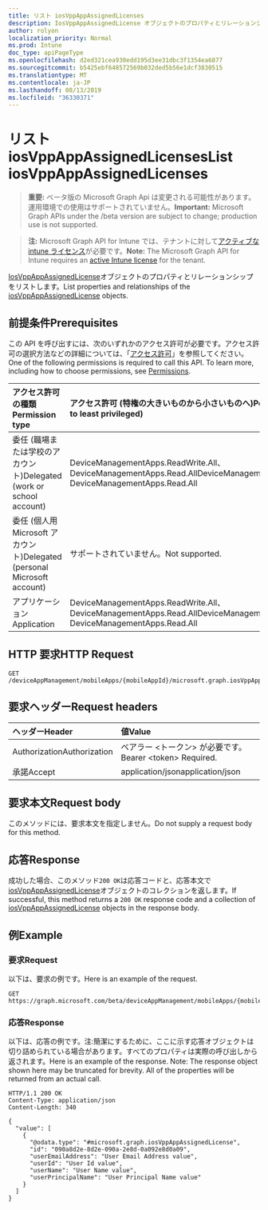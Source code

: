 ```yaml
---
title: リスト iosVppAppAssignedLicenses
description: IosVppAppAssignedLicense オブジェクトのプロパティとリレーションシップをリストします。
author: rolyon
localization_priority: Normal
ms.prod: Intune
doc_type: apiPageType
ms.openlocfilehash: d2ed321cea930edd195d3ee31dbc3f1354ea6877
ms.sourcegitcommit: b5425ebf648572569b032ded5b56e1dcf3830515
ms.translationtype: MT
ms.contentlocale: ja-JP
ms.lasthandoff: 08/13/2019
ms.locfileid: "36330371"
---
```

# <a name="list-iosvppappassignedlicenses"></a><span data-ttu-id="3b751-103">リスト iosVppAppAssignedLicenses</span><span class="sxs-lookup"><span data-stu-id="3b751-103">List iosVppAppAssignedLicenses</span></span>

> <span data-ttu-id="3b751-104">**重要:** ベータ版の Microsoft Graph Api は変更される可能性があります。運用環境での使用はサポートされていません。</span><span class="sxs-lookup"><span data-stu-id="3b751-104">**Important:** Microsoft Graph APIs under the /beta version are subject to change; production use is not supported.</span></span>

> <span data-ttu-id="3b751-105">**注:** Microsoft Graph API for Intune では、テナントに対して[アクティブな intune ライセンス](https://go.microsoft.com/fwlink/?linkid=839381)が必要です。</span><span class="sxs-lookup"><span data-stu-id="3b751-105">**Note:** The Microsoft Graph API for Intune requires an [active Intune license](https://go.microsoft.com/fwlink/?linkid=839381) for the tenant.</span></span>

<span data-ttu-id="3b751-106">[IosVppAppAssignedLicense](../resources/intune-apps-iosvppappassignedlicense.md)オブジェクトのプロパティとリレーションシップをリストします。</span><span class="sxs-lookup"><span data-stu-id="3b751-106">List properties and relationships of the [iosVppAppAssignedLicense](../resources/intune-apps-iosvppappassignedlicense.md) objects.</span></span>

## <a name="prerequisites"></a><span data-ttu-id="3b751-107">前提条件</span><span class="sxs-lookup"><span data-stu-id="3b751-107">Prerequisites</span></span>
<span data-ttu-id="3b751-p101">この API を呼び出すには、次のいずれかのアクセス許可が必要です。アクセス許可の選択方法などの詳細については、「[アクセス許可](/graph/permissions-reference)」を参照してください。</span><span class="sxs-lookup"><span data-stu-id="3b751-p101">One of the following permissions is required to call this API. To learn more, including how to choose permissions, see [Permissions](/graph/permissions-reference).</span></span>

|<span data-ttu-id="3b751-110">アクセス許可の種類</span><span class="sxs-lookup"><span data-stu-id="3b751-110">Permission type</span></span>|<span data-ttu-id="3b751-111">アクセス許可 (特権の大きいものから小さいものへ)</span><span class="sxs-lookup"><span data-stu-id="3b751-111">Permissions (from most to least privileged)</span></span>|
|:---|:---|
|<span data-ttu-id="3b751-112">委任 (職場または学校のアカウント)</span><span class="sxs-lookup"><span data-stu-id="3b751-112">Delegated (work or school account)</span></span>|<span data-ttu-id="3b751-113">DeviceManagementApps.ReadWrite.All、DeviceManagementApps.Read.All</span><span class="sxs-lookup"><span data-stu-id="3b751-113">DeviceManagementApps.ReadWrite.All, DeviceManagementApps.Read.All</span></span>|
|<span data-ttu-id="3b751-114">委任 (個人用 Microsoft アカウント)</span><span class="sxs-lookup"><span data-stu-id="3b751-114">Delegated (personal Microsoft account)</span></span>|<span data-ttu-id="3b751-115">サポートされていません。</span><span class="sxs-lookup"><span data-stu-id="3b751-115">Not supported.</span></span>|
|<span data-ttu-id="3b751-116">アプリケーション</span><span class="sxs-lookup"><span data-stu-id="3b751-116">Application</span></span>|<span data-ttu-id="3b751-117">DeviceManagementApps.ReadWrite.All、DeviceManagementApps.Read.All</span><span class="sxs-lookup"><span data-stu-id="3b751-117">DeviceManagementApps.ReadWrite.All, DeviceManagementApps.Read.All</span></span>|

## <a name="http-request"></a><span data-ttu-id="3b751-118">HTTP 要求</span><span class="sxs-lookup"><span data-stu-id="3b751-118">HTTP Request</span></span>
<!-- {
  "blockType": "ignored"
}
-->
``` http
GET /deviceAppManagement/mobileApps/{mobileAppId}/microsoft.graph.iosVppApp/assignedLicenses
```

## <a name="request-headers"></a><span data-ttu-id="3b751-119">要求ヘッダー</span><span class="sxs-lookup"><span data-stu-id="3b751-119">Request headers</span></span>
|<span data-ttu-id="3b751-120">ヘッダー</span><span class="sxs-lookup"><span data-stu-id="3b751-120">Header</span></span>|<span data-ttu-id="3b751-121">値</span><span class="sxs-lookup"><span data-stu-id="3b751-121">Value</span></span>|
|:---|:---|
|<span data-ttu-id="3b751-122">Authorization</span><span class="sxs-lookup"><span data-stu-id="3b751-122">Authorization</span></span>|<span data-ttu-id="3b751-123">ベアラー &lt;トークン&gt; が必要です。</span><span class="sxs-lookup"><span data-stu-id="3b751-123">Bearer &lt;token&gt; Required.</span></span>|
|<span data-ttu-id="3b751-124">承諾</span><span class="sxs-lookup"><span data-stu-id="3b751-124">Accept</span></span>|<span data-ttu-id="3b751-125">application/json</span><span class="sxs-lookup"><span data-stu-id="3b751-125">application/json</span></span>|

## <a name="request-body"></a><span data-ttu-id="3b751-126">要求本文</span><span class="sxs-lookup"><span data-stu-id="3b751-126">Request body</span></span>
<span data-ttu-id="3b751-127">このメソッドには、要求本文を指定しません。</span><span class="sxs-lookup"><span data-stu-id="3b751-127">Do not supply a request body for this method.</span></span>

## <a name="response"></a><span data-ttu-id="3b751-128">応答</span><span class="sxs-lookup"><span data-stu-id="3b751-128">Response</span></span>
<span data-ttu-id="3b751-129">成功した場合、このメソッド`200 OK`は応答コードと、応答本文で[iosVppAppAssignedLicense](../resources/intune-apps-iosvppappassignedlicense.md)オブジェクトのコレクションを返します。</span><span class="sxs-lookup"><span data-stu-id="3b751-129">If successful, this method returns a `200 OK` response code and a collection of [iosVppAppAssignedLicense](../resources/intune-apps-iosvppappassignedlicense.md) objects in the response body.</span></span>

## <a name="example"></a><span data-ttu-id="3b751-130">例</span><span class="sxs-lookup"><span data-stu-id="3b751-130">Example</span></span>

### <a name="request"></a><span data-ttu-id="3b751-131">要求</span><span class="sxs-lookup"><span data-stu-id="3b751-131">Request</span></span>
<span data-ttu-id="3b751-132">以下は、要求の例です。</span><span class="sxs-lookup"><span data-stu-id="3b751-132">Here is an example of the request.</span></span>
``` http
GET https://graph.microsoft.com/beta/deviceAppManagement/mobileApps/{mobileAppId}/microsoft.graph.iosVppApp/assignedLicenses
```

### <a name="response"></a><span data-ttu-id="3b751-133">応答</span><span class="sxs-lookup"><span data-stu-id="3b751-133">Response</span></span>
<span data-ttu-id="3b751-p102">以下は、応答の例です。注:簡潔にするために、ここに示す応答オブジェクトは切り詰められている場合があります。すべてのプロパティは実際の呼び出しから返されます。</span><span class="sxs-lookup"><span data-stu-id="3b751-p102">Here is an example of the response. Note: The response object shown here may be truncated for brevity. All of the properties will be returned from an actual call.</span></span>
``` http
HTTP/1.1 200 OK
Content-Type: application/json
Content-Length: 340

{
  "value": [
    {
      "@odata.type": "#microsoft.graph.iosVppAppAssignedLicense",
      "id": "090a8d2e-8d2e-090a-2e8d-0a092e8d0a09",
      "userEmailAddress": "User Email Address value",
      "userId": "User Id value",
      "userName": "User Name value",
      "userPrincipalName": "User Principal Name value"
    }
  ]
}
```







